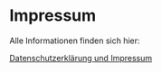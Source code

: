 # Impressum

Alle Informationen finden sich hier:

<a href="https://matthias-andrasch.eu/blog/impressum-datenschutz/" target="_blank">Datenschutzerklärung und Impressum</a>
